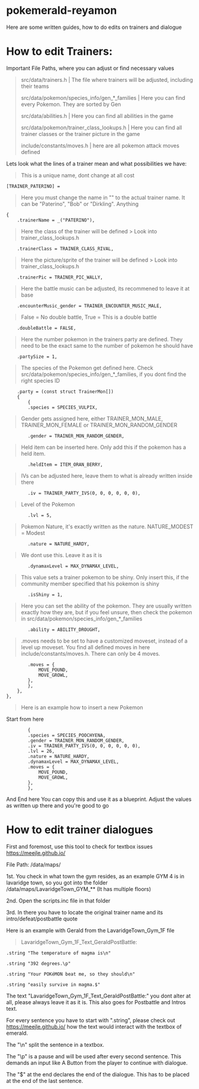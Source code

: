 ﻿# pokemerald-reyamon

 Here are some written guides, how to do edits on trainers and dialogue

# How to edit Trainers:

Important File Paths, where you can adjust or find necessary values
>src/data/trainers.h | The file where trainers will be adjusted, including their teams
>
>src/data/pokemon/species_info/gen_*_families | Here you can find every Pokemon. They are sorted by Gen
>
>src/data/abilities.h | Here you can find all abilities in the game
>
>src/data/pokemon/trainer_class_lookups.h | Here you can find all trainer classes or the trainer picture in the game
>
>include/constants/moves.h | here are all pokemon attack moves defined

Lets look what the lines of a trainer mean and what possibilities we have:

 >This is a unique name, dont change at all cost

    [TRAINER_PATERINO] = 
    
 >Here you must change the name in "" to the actual trainer name. It can be "Paterino", "Bob" or "Dirkling". Anything
 
    {
        .trainerName = _("PATERINO"), 
        
 >Here the class of the trainer will be defined > Look into trainer_class_lookups.h
 
        .trainerClass = TRAINER_CLASS_RIVAL, 
        
 >Here the picture/sprite of the trainer will be defined > Look into trainer_class_lookups.h
 
        .trainerPic = TRAINER_PIC_WALLY, 
        
 >Here the battle music can be adjusted, its recommened to leave it at base
 
        .encounterMusic_gender = TRAINER_ENCOUNTER_MUSIC_MALE, 
        
 >False = No double battle, True = This is a double battle
 
        .doubleBattle = FALSE, 
        
 >Here the number pokemon in the trainers party are defined. They need to be the exact same to the number of pokemon he should have
 
        .partySize = 1, 
        
 >The species of the Pokemon get defined here. Check src/data/pokemon/species_info/gen_*_families, if you dont find the right species ID
 
        .party = (const struct TrainerMon[])
        {
            {
            .species = SPECIES_VULPIX, 
            
 >Gender gets assigned here, either TRAINER_MON_MALE, TRAINER_MON_FEMALE or TRAINER_MON_RANDOM_GENDER
 
            .gender = TRAINER_MON_RANDOM_GENDER, 
            
 >Held item can be inserted here. Only add this if the pokemon has a held item.

            .heldItem = ITEM_ORAN_BERRY,
 
 >IVs can be adjusted here, leave them to what is already written inside there
 
            .iv = TRAINER_PARTY_IVS(0, 0, 0, 0, 0, 0), 
            
 >Level of the Pokemon
 
            .lvl = 5, 
            
 >Pokemon Nature, it's exactly written as the nature. NATURE_MODEST = Modest
 
            .nature = NATURE_HARDY, 
            
 >We dont use this. Leave it as it is
 
            .dynamaxLevel = MAX_DYNAMAX_LEVEL, 
            
 >This value sets a trainer pokemon to be shiny. Only insert this, if the community member specified that his pokemon is shiny
 
            .isShiny = 1, 
            
>Here you can set the ability of the pokemon. They are usually written exactly how they are, but if you feel unsure, then check the pokemon in src/data/pokemon/species_info/gen_*_families
 
            .ability = ABILITY_DROUGHT, 
            
 > .moves needs to be set to have a customized moveset, instead of a level up moveset. You find all defined moves in here include/constants/moves.h. There can only be 4 moves.
 
            .moves = { 
                MOVE_POUND,
                MOVE_GROWL,
            },
            },
        },
    },

>Here is an example how to insert a new Pokemon

Start from here

            { 
            .species = SPECIES_POOCHYENA,
            .gender = TRAINER_MON_RANDOM_GENDER,
            .iv = TRAINER_PARTY_IVS(0, 0, 0, 0, 0, 0),
            .lvl = 26,
            .nature = NATURE_HARDY,
            .dynamaxLevel = MAX_DYNAMAX_LEVEL,
            .moves = {
                MOVE_POUND,
                MOVE_GROWL,
            },
            },
            
And End here
You can copy this and use it as a blueprint. Adjust the values as written up there and you're good to go

# How to edit trainer dialogues

First and foremost, use this tool to check for textbox issues https://meejle.github.io/

File Path: /data/maps/

1st. You check in what town the gym resides, as an example GYM 4 is in lavaridge town, so you got into the folder /data/maps/LavaridgeTown_GYM_** (It has multiple floors)

2nd. Open the scripts.inc file in that folder

3rd. In there you have to locate the original trainer name and its intro/defeat/postbattle quote

Here is an example with Gerald from the LavaridgeTown_Gym_1F file

>LavaridgeTown_Gym_1F_Text_GeraldPostBattle:

	.string "The temperature of magma is\n"

	.string "392 degrees.\p"

	.string "Your POKéMON beat me, so they should\n"

	.string "easily survive in magma.$"

The text "LavaridgeTown_Gym_1F_Text_GeraldPostBattle:" you dont alter at all, please always leave it as it is. This also goes for Postbattle and Intros text.

For every sentence you have to start with ".string", please check out https://meejle.github.io/ how the text would interact with the textbox of emerald.

The "\n" split the sentence in a textbox.

The "\p" is a pause and will be used after every second sentence. This demands an input like A Button from the player to continue with dialogue.

The "$" at the end declares the end of the dialogue. This has to be placed at the end of the last sentence.

